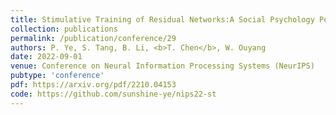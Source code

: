 ```yaml
---
title: Stimulative Training of Residual Networks:A Social Psychology Perspective of Loafing
collection: publications
permalink: /publication/conference/29
authors: P. Ye, S. Tang, B. Li, <b>T. Chen</b>, W. Ouyang
date: 2022-09-01
venue: Conference on Neural Information Processing Systems (NeurIPS)
pubtype: 'conference'
pdf: https://arxiv.org/pdf/2210.04153
code: https://github.com/sunshine-ye/nips22-st
---
```


<!-- paperurl: 'http://academicpages.github.io/files/paper1.pdf'
citation: 'Your Name, You. (2009). &quot;Paper Title Number 1.&quot; <i>Journal 1</i>. 1(1).' -->
<!-- [Download paper here](http://academicpages.github.io/files/paper1.pdf) -->
